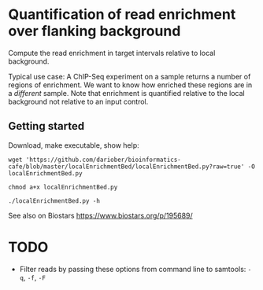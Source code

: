 Quantification of read enrichment over flanking background
==========================================================

Compute the read enrichment in target intervals relative to local background.

Typical use case: A ChIP-Seq experiment on a sample returns a number of regions
of enrichment. We want to know how enriched these regions are in a *different*
sample. Note that enrichment is quantified relative to the local background
not relative to an input control.

Getting started
---------------

Download, make executable, show help:

```
wget 'https://github.com/dariober/bioinformatics-cafe/blob/master/localEnrichmentBed/localEnrichmentBed.py?raw=true' -O localEnrichmentBed.py

chmod a+x localEnrichmentBed.py

./localEnrichmentBed.py -h
```

See also on Biostars https://www.biostars.org/p/195689/

TODO
====

* Filter reads by passing these options from command line to samtools: `-q`, `-f`, `-F`
